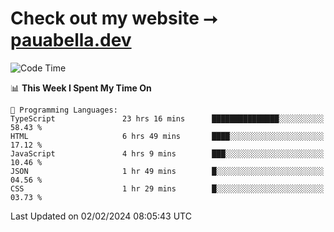 # Check out my website ⭢ [pauabella.dev](https://pauabella.dev)

<!--START_SECTION:waka-->
![Code Time](http://img.shields.io/badge/Code%20Time-2%2C945%20hrs%2050%20mins-blue)

📊 **This Week I Spent My Time On** 

```text
💬 Programming Languages: 
TypeScript               23 hrs 16 mins      ███████████████░░░░░░░░░░   58.43 % 
HTML                     6 hrs 49 mins       ████░░░░░░░░░░░░░░░░░░░░░   17.12 % 
JavaScript               4 hrs 9 mins        ███░░░░░░░░░░░░░░░░░░░░░░   10.46 % 
JSON                     1 hr 49 mins        █░░░░░░░░░░░░░░░░░░░░░░░░   04.56 % 
CSS                      1 hr 29 mins        █░░░░░░░░░░░░░░░░░░░░░░░░   03.73 % 
```


 Last Updated on 02/02/2024 08:05:43 UTC
<!--END_SECTION:waka-->

